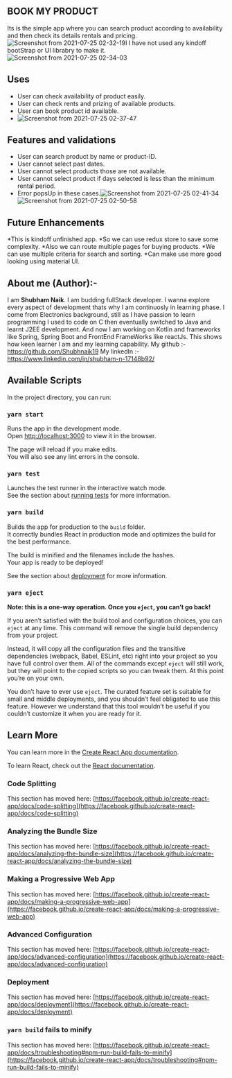 ## BOOK MY PRODUCT
Its is the simple app where you can search product according to availability and then check its details rentals and pricing.![Screenshot from 2021-07-25 02-32-19](https://user-images.githubusercontent.com/44295222/126881033-7b2454ce-d2f2-402a-81f5-653475898cc7.png)I
I have not used any kindoff bootStrap or UI librabry to make it.
![Screenshot from 2021-07-25 02-34-03](https://user-images.githubusercontent.com/44295222/126881065-564a117a-9349-4c4e-be6f-7568d9b8c9c3.png)

## Uses
* User can check availability of product easily.
* User can check rents and prizing of available products.
* User can book product id available.
* ![Screenshot from 2021-07-25 02-37-47](https://user-images.githubusercontent.com/44295222/126881100-9f346c41-3f35-4e91-a5a8-15c61c628641.png)

## Features and validations
* User can search product by name or product-ID.
* User cannot select past dates.
* User cannot select products those are not available.
* User cannot select product if days selected is less than the minimum rental period.
* Error popsUp in these cases.![Screenshot from 2021-07-25 02-41-34](https://user-images.githubusercontent.com/44295222/126881169-badb46c7-387f-4a92-841b-a1dd86ff1573.png)![Screenshot from 2021-07-25 02-50-58](https://user-images.githubusercontent.com/44295222/126881305-7c9f338e-8f11-42b8-90e8-751653b821eb.png)

## Future Enhancements
*This is kindoff unfinished app.
*So we can use redux store to save some complexity.
*Also we can route multiple pages for buying products.
*We can use multiple criteria for search and sorting.
*Can make use more good looking using material UI.

## About me (Author):-
I am **Shubham Naik**. I am budding fullStack developer. I wanna explore every aspect of development thats why I am continuosly in learning phase. I come from Electronics background, still as I have passion to learn programming I used to code on C then eventually switched to Java and learnt J2EE development. And now I am working on Kotlin and frameworks like Spring, Spring Boot and FrontEnd FrameWorks like reactJs. This shows how keen learner I am and my learning capability.
My github :- https://github.com/Shubhnaik19
My linkedIn :- https://www.linkedin.com/in/shubham-n-17148b92/
## Available Scripts

In the project directory, you can run:

### `yarn start`

Runs the app in the development mode.\
Open [http://localhost:3000](http://localhost:3000) to view it in the browser.

The page will reload if you make edits.\
You will also see any lint errors in the console.

### `yarn test`

Launches the test runner in the interactive watch mode.\
See the section about [running tests](https://facebook.github.io/create-react-app/docs/running-tests) for more information.

### `yarn build`

Builds the app for production to the `build` folder.\
It correctly bundles React in production mode and optimizes the build for the best performance.

The build is minified and the filenames include the hashes.\
Your app is ready to be deployed!

See the section about [deployment](https://facebook.github.io/create-react-app/docs/deployment) for more information.

### `yarn eject`

**Note: this is a one-way operation. Once you `eject`, you can’t go back!**

If you aren’t satisfied with the build tool and configuration choices, you can `eject` at any time. This command will remove the single build dependency from your project.

Instead, it will copy all the configuration files and the transitive dependencies (webpack, Babel, ESLint, etc) right into your project so you have full control over them. All of the commands except `eject` will still work, but they will point to the copied scripts so you can tweak them. At this point you’re on your own.

You don’t have to ever use `eject`. The curated feature set is suitable for small and middle deployments, and you shouldn’t feel obligated to use this feature. However we understand that this tool wouldn’t be useful if you couldn’t customize it when you are ready for it.

## Learn More

You can learn more in the [Create React App documentation](https://facebook.github.io/create-react-app/docs/getting-started).

To learn React, check out the [React documentation](https://reactjs.org/).

### Code Splitting

This section has moved here: [https://facebook.github.io/create-react-app/docs/code-splitting](https://facebook.github.io/create-react-app/docs/code-splitting)

### Analyzing the Bundle Size

This section has moved here: [https://facebook.github.io/create-react-app/docs/analyzing-the-bundle-size](https://facebook.github.io/create-react-app/docs/analyzing-the-bundle-size)

### Making a Progressive Web App

This section has moved here: [https://facebook.github.io/create-react-app/docs/making-a-progressive-web-app](https://facebook.github.io/create-react-app/docs/making-a-progressive-web-app)

### Advanced Configuration

This section has moved here: [https://facebook.github.io/create-react-app/docs/advanced-configuration](https://facebook.github.io/create-react-app/docs/advanced-configuration)

### Deployment

This section has moved here: [https://facebook.github.io/create-react-app/docs/deployment](https://facebook.github.io/create-react-app/docs/deployment)

### `yarn build` fails to minify

This section has moved here: [https://facebook.github.io/create-react-app/docs/troubleshooting#npm-run-build-fails-to-minify](https://facebook.github.io/create-react-app/docs/troubleshooting#npm-run-build-fails-to-minify)
